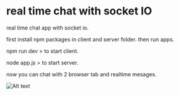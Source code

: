 # real time chat with socket IO

real time chat app with socket io. 

first install npm packages in client and server folder. then run apps. 

npm run dev > to start client. 

node app.js > to start server. 

now you can chat with 2 browser tab and realtime mesages.

![Alt text](src/assets/test.png)
